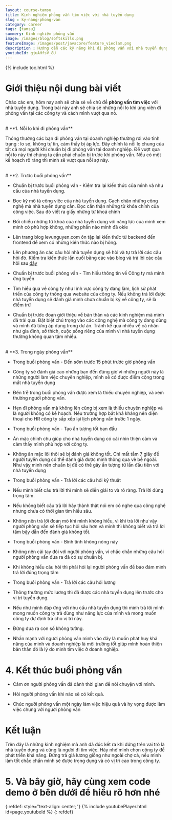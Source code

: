 ```yaml
---
layout: course-tamsu
title: Kinh nghiệm phỏng vấn tìm việc với nhà tuyển dụng
slug : ky-nang-phong-van
category: career
tags: [tamsu]
summery: Kinh nghiệm phỏng vấn  
image: /images/blog/softskills.png
featureImage: /images/post/javacore/feature_vieclam.png
description : Hướng dẫn các kỷ năng khi đi phỏng vấn với nhà tuyển dụng
youtubeId: gjuAHfsV_8U
---
```


{% include toc.html %}

# **Giới thiệu nội dung bài viết**

Chào các em, hôm nay anh sẽ chia sẻ về chủ đề <b> phỏng vấn tìm việc</b> với nhà tuyển dụng. Trong bài này anh sẽ chia sẻ những nỗi lo khi ứng viên đi phỏng vấn tại các công ty và cách mình vượt qua nó.

<br>
# **1. Nỗi lo khi đi phỏng vấn**

Thông thường các bạn đi phỏng vấn tại doanh nghiệp thường rơi vào tình trạng : lo sợ, không tự tin, cảm thấy bị áp lực. Đây chính là nỗi lo chung của tất cả mọi người khi chuẩn bị đi phỏng vấn tại doanh nghiệp. Để vượt qua nỗi lo này thì chúng ta cần phải chuẩn bị trước khi phỏng vấn. Nếu có một kế hoạch rõ ràng thì mình sẽ vượt qua nỗi sợ này.

<br>
# **2. Trước buổi phỏng vấn**

- Chuẩn bị trước buổi phỏng vấn  - Kiểm tra lại kiến thức của mình và nhu cầu của nhà tuyển dụng.

+ Đọc kỹ mô tả công việc của nhà tuyển dụng. Gạch chân những công nghệ mà nhà tuyển dụng cần. Đọc cẩn thận những từ khóa chính của công việc. Sau đó viết ra giấy những từ khoá chính

+ Đối chiếu những từ khoá của nhà tuyển dụng với năng lực của mình xem mình có phù hợp không, những phần nào mình đã okie

+ Lên trang blog levunguyen.com ôn tập lại kiến thức từ backend đến frontend để xem có những kiến thức nào bị hỏng. 

+ Lên phương án các câu hỏi nhà tuyển dụng sẽ hỏi và tự trả lời các câu hỏi đó. Kiểm tra kiến thức lần cuối bằng các vào blog và trả lời các câu hỏi sau [đây](https://levunguyen.com/career/2020/07/11/cau-hoi-phong-van-cua-nha-tuyen-dung/)

- Chuẩn bị trước buổi phỏng vấn  - Tìm hiểu thông tin về Công ty mà mình ứng tuyển

+ Tìm hiểu qua về công ty như lĩnh vực công ty đang làm, lịch sử phát triển của công ty thông qua website của công ty.
Nếu không trả lời được nhà tuyển dụng sẽ đánh giá mình chưa chuẩn bị kỷ về công ty, sẽ là điểm trừ

+ Chuẩn bị trước đoạn giới thiệu về bản thân và các kinh nghiệm mà mình đã trải qua. Đặt biệt chú trọng vào các công nghệ mà công ty đang dùng và mình đã từng áp dụng trong dự án. Tránh kể quá nhiều về cá nhân như gia đình, sở thích, cuộc sống riêng của mình vì nhà tuyển dụng thường không quan tâm nhiều.

<br>
# **3. Trong ngày phỏng vấn**

- Trong buổi phỏng vấn - Đến sớm trước 15 phút trước giờ phỏng vấn

+ Công ty sẽ đánh giá cao những bạn đến đúng giờ vì những người này là những người làm việc chuyên nghiệp, mình sẽ có được điểm cộng trong mắt nhà tuyển dụng

+ Đến trễ trong buổi phỏng vấn được xem là thiếu chuyên nghiệp, và xem thường người phỏng vấn.

+ Hẹn đi phỏng vấn mà không lên cũng bị xem là thiếu chuyên nghiệp và là người không có kế hoạch. Nếu trường hợp bất khả kháng nên điện thoại cho HR công ty sắp xếp lại lịch phỏng vấn trước 1 ngày.

- Trong buổi phỏng vấn - Tạo ấn tượng tốt ban đầu 

+ Ăn mặc chỉnh chu giúp cho nhà tuyển dụng có cái nhìn thiện cảm và cảm thấy mình phù hợp với công ty.

+ Không ăn mặc lôi thôi sẽ bị đánh giá không tốt. Chỉ mất tầm 7 giây để người tuyển dụng có thể đánh giá được mình thông qua vẻ bề ngoài. Như vậy mình nên chuẩn bị để có thể gây ấn tượng từ lần đầu tiên với nhà tuyển dụng

- Trong buổi phỏng vấn - Trả lời các câu hỏi kỹ thuật 

+ Nếu mình biết câu trả lời thì mình sẽ diễn giải to và rõ ràng. Trả lời đúng trọng tâm.

+ Nếu không biết câu trả lời hãy thành thật nói em có nghe qua công nghệ nhưng chưa có thời gian tìm hiểu sâu.

+ Không nên trả lời đoán mò khi mình không hiểu, vì khi trả lời như vậy người phỏng vấn sẽ tiếp tục hỏi sâu hơn và mình thì không biết và trả lời tầm bậy dẫn đến đánh giá không tốt.

- Trong buổi phỏng vấn - Bình tĩnh không nóng nảy 

+ Không nên cãi tay đôi với người phỏng vấn, vì chắc chắn những câu hỏi người phỏng vấn đưa ra đã có sự chuẩn bị.

+ Khi không hiểu câu hỏi thì phải hỏi lại người phỏng vấn để bảo đảm mình trả lời đúng trọng tâm

- Trong buổi phỏng vấn - Trả lời các câu hỏi lương

+ Thông thường mức lương thì đã được các nhà tuyển dụng lên trước cho vị trí tuyển dụng.

+ Nếu như mình đáp ứng với nhu cầu nhà tuyển dụng thì mình trả lời mình mong muốn công ty trả đúng như năng lực của mình và mong muốn công ty dự định trả cho vị trí này. 

+ Đừng đưa ra con số không tưởng.

+ Nhấn mạnh với người phỏng vấn mình vào đây là muốn phát huy khả năng của mình và doanh nghiệp là môi trường tốt giúp mình hoàn thiện bản thân đó là lý do mình tìm việc ở doanh nghiệp.

# **4. Kết thúc buổi  phỏng vấn**

+ Cảm ơn người phỏng vấn đã dành thời gian để nói chuyện với mình.

+ Hỏi người phỏng vấn khi nào sẽ có kết quả.

+ Chúc người phỏng vấn một ngày làm việc hiệu quả và hy vọng được làm việc chung với người phỏng vấn


# **Kết luận**

Trên đây là những kinh nghiệm mà anh đã đúc kết ra khi đứng trên vai trò là nhà tuyển dụng và cũng là người đi tìm việc.
Hãy nhớ mình chọn công ty để phát triển khả năng. Đừng trả giá lương giống như ngoài chợ cá, nếu mình làm tốt chắc chắn mình sẽ được trọng dụng và có vị trí cao trong công ty.


# **5. Và bây giờ, hãy cùng xem code demo ở bên dưới để hiểu rõ hơn nhé**

{:refdef: style="text-align: center;"}
{% include youtubePlayer.html id=page.youtubeId %}
{: refdef}